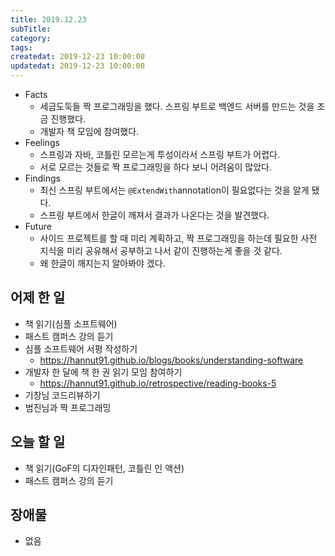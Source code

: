 ```yaml
---
title: 2019.12.23
subTitle: 
category: 
tags: 
createdat: 2019-12-23 10:00:00
updatedat: 2019-12-23 10:00:00
---
```


* Facts
  * 세금도둑들 짝 프로그래밍을 했다. 스프링 부트로 백엔드 서버를 만드는 것을 조금 진행했다.
  * 개발자 책 모임에 참여했다.
* Feelings
  * 스프링과 자바, 코틀린 모르는게 투성이라서 스프링 부트가 어렵다.
  * 서로 모르는 것들로 짝 프로그래밍을 하다 보니 어려움이 많았다.
* Findings
  * 최신 스프링 부트에서는 `@ExtendWith`annotation이 필요없다는 것을 알게 됐다.
  * 스프링 부트에서 한글이 깨져서 결과가 나온다는 것을 발견했다.
* Future
  * 사이드 프로젝트를 할 때 미리 계획하고, 짝 프로그래밍을 하는데 필요한 사전 지식을 미리 공유해서 공부하고 나서 같이 진행하는게 좋을 것 같다.
  * 왜 한글이 깨지는지 알아봐야 겠다.

## 어제 한 일

* 책 읽기(심플 소프트웨어)
* 패스트 캠퍼스 강의 듣기
* 심플 소프트웨어 서평 작성하기
  * <https://hannut91.github.io/blogs/books/understanding-software>
* 개발자 한 달에 책 한 권 읽기 모임 참여하기
  * <https://hannut91.github.io/retrospective/reading-books-5>
* 기창님 코드리뷰하기
* 범진님과 짝 프로그래밍

## 오늘 할 일

* 책 읽기(GoF의 디자인패턴, 코틀린 인 액션)
* 패스트 캠퍼스 강의 듣기

## 장애물

* 없음

